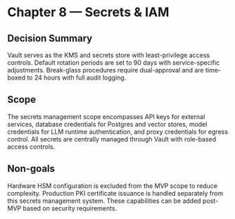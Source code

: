 # Chapter 8 — Secrets & IAM

## Decision Summary
Vault serves as the KMS and secrets store with least-privilege access controls. Default rotation periods are set to 90 days with service-specific adjustments. Break-glass procedures require dual-approval and are time-boxed to 24 hours with full audit logging.

## Scope
The secrets management scope encompasses API keys for external services, database credentials for Postgres and vector stores, model credentials for LLM runtime authentication, and proxy credentials for egress control. All secrets are centrally managed through Vault with role-based access controls.

## Non-goals
Hardware HSM configuration is excluded from the MVP scope to reduce complexity. Production PKI certificate issuance is handled separately from this secrets management system. These capabilities can be added post-MVP based on security requirements.